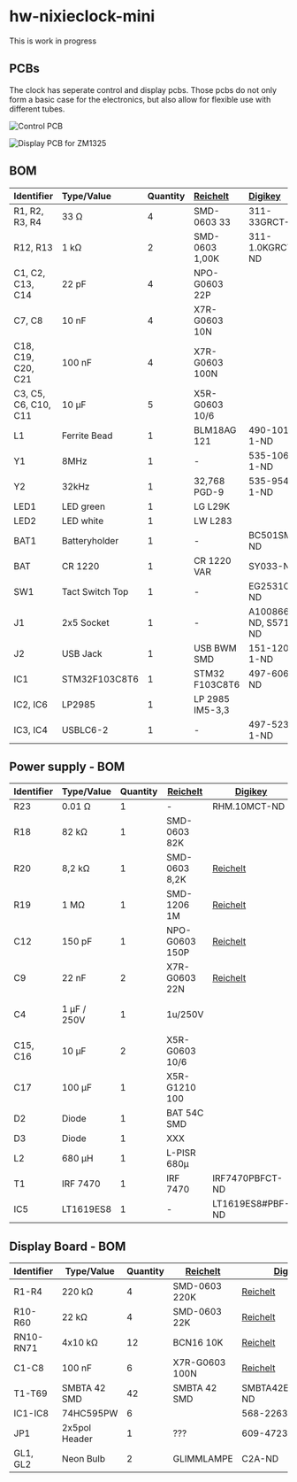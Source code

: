 # hw-nixieclock-mini
This is work in progress


## PCBs

The clock has seperate control and display pcbs. Those pcbs do not only form a basic case for the electronics, but also allow for flexible use with different tubes.

![Control PCB](../top_control_rev_a.png "Control PCB") 

![Display PCB for ZM1325](../top_display_zm1325_rev_a.png "Display PCB for ZM1325") 


## BOM
| Identifier | Type/Value | Quantity | [Reichelt][reichelt] | [Digikey][digikey] | Comment |
| :---        | :---        | :---      | :---         | :---      | :---     |
| R1, R2, R3, R4 | 33 Ω | 4 | SMD-0603 33 | 311-33GRCT-ND |
| R12, R13 | 1 kΩ | 2 | SMD-0603 1,00K | 311-1.0KGRCT-ND |
| C1, C2, C13, C14 | 22 pF | 4 | NPO-G0603 22P |  |
| C7, C8 | 10 nF | 4 | X7R-G0603 10N |  |
| C18, C19, C20, C21 | 100 nF | 4 | X7R-G0603 100N |  |
| C3, C5, C6, C10, C11 | 10 µF | 5 | X5R-G0603 10/6 |  |
| L1 | Ferrite Bead | 1 | BLM18AG 121 | 490-1011-1-ND |
| Y1 | 8MHz | 1 | - | 535-10630-1-ND |
| Y2 | 32kHz | 1 | 32,768 PGD-9 | 535-9542-1-ND |
| LED1 | LED green | 1 | LG L29K |  |
| LED2 | LED white | 1 | LW L283 | |
| BAT1 | Batteryholder | 1 | - | BC501SM-ND |
| BAT | CR 1220 | 1 | CR 1220 VAR | SY033-ND |
| SW1 | Tact Switch Top | 1 | - | EG2531CT-ND |
| J1 | 2x5 Socket | 1 | - | A100866TR-ND, S5714-ND |
| J2 | USB Jack | 1 | USB BWM SMD | 151-1206-1-ND |
| IC1 | STM32F103C8T6 | 1 | STM32 F103C8T6 | 497-6063-ND |
| IC2, IC6 | LP2985 | 1 | LP 2985 IM5-3,3 |  |
| IC3, IC4 | USBLC6-2 | 1 | - | 497-5235-1-ND |

## Power supply - BOM
| Identifier | Type/Value | Quantity | [Reichelt][reichelt] | [Digikey][digikey] | Comment |
| ---        | ---        | ---      | ---         | ---      | ---     |
| R23 | 0.01 Ω | 1 | - | RHM.10MCT-ND |
| R18 | 82 kΩ | 1 | SMD-0603 82K |  |
| R20 | 8,2 kΩ | 1 | SMD-0603 8,2K | [Reichelt][reichelt] |
| R19 | 1 MΩ | 1 | SMD-1206 1M | [Reichelt][reichelt] |
| C12 | 150 pF | 1 | NPO-G0603 150P | [Reichelt][reichelt] |
| C9 | 22 nF | 2 | X7R-G0603 22N | [Reichelt][reichelt] |
| C4 | 1 µF / 250V | 1 | 1u/250V |  | 490-3550-1-ND |
| C15, C16 | 10 µF | 2 | X5R-G0603 10/6 |  |
| C17 | 100 µF | 1 | X5R-G1210 100 |  |
| D2 | Diode | 1 | BAT 54C SMD |  |
| D3 | Diode | 1 | XXX |  |
| L2 | 680 µH | 1 | L-PISR 680µ |  |
| T1 | IRF 7470 | 1 | IRF 7470 | IRF7470PBFCT-ND |
| IC5 | LT1619ES8 | 1 | - | LT1619ES8#PBF-ND |

## Display Board - BOM
| Identifier | Type/Value | Quantity | [Reichelt][reichelt] | [Digikey][digikey] | Comment |
| ---        | ---        | ---      | ---         | ---      | ---     |
| R1-R4 | 220 kΩ | 4 | SMD-0603 220K | [Reichelt][reichelt] |
| R10-R60 | 22 kΩ | 4 | SMD-0603 22K | [Reichelt][reichelt] |
| RN10-RN71| 4x10 kΩ | 12 | BCN16 10K | [Reichelt][reichelt] |
| C1-C8 | 100 nF | 6 | X7R-G0603 100N | [Reichelt][reichelt] |
| T1-T69 | SMBTA 42 SMD | 42 | SMBTA 42 SMD | SMBTA42E6327INCT-ND |
| IC1-IC8 | 74HC595PW | 6 |  | 568-2263-1-ND |
| JP1 | 2x5pol Header | 1 | ??? | 609-4723-ND |
| GL1, GL2 | Neon Bulb | 2 | GLIMMLAMPE | C2A-ND |

[reichelt]: http://www.reichelt.de
[digikey]: http://www.digikey.de
[mouser]: http://mouser.com
[aliexpress]: http://www.aliexpress.com
